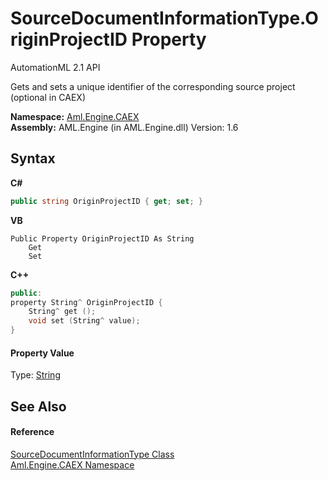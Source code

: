 # SourceDocumentInformationType.OriginProjectID Property 
AutomationML 2.1 API 

Gets and sets a unique identifier of the corresponding source project (optional in CAEX)

**Namespace:**&nbsp;<a href="N_Aml_Engine_CAEX">Aml.Engine.CAEX</a><br />**Assembly:**&nbsp;AML.Engine (in AML.Engine.dll) Version: 1.6

## Syntax

**C#**<br />
``` C#
public string OriginProjectID { get; set; }
```

**VB**<br />
``` VB
Public Property OriginProjectID As String
	Get
	Set
```

**C++**<br />
``` C++
public:
property String^ OriginProjectID {
	String^ get ();
	void set (String^ value);
}
```


#### Property Value
Type: <a href="https://docs.microsoft.com/dotnet/api/system.string" target="_parent" rel="noopener noreferrer">String</a>

## See Also


#### Reference
<a href="T_Aml_Engine_CAEX_SourceDocumentInformationType">SourceDocumentInformationType Class</a><br /><a href="N_Aml_Engine_CAEX">Aml.Engine.CAEX Namespace</a><br />